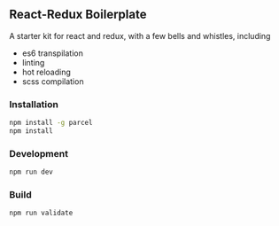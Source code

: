 ## React-Redux Boilerplate

A starter kit for react and redux, with a few bells and whistles, including
* es6 transpilation
* linting
* hot reloading
* scss compilation


### Installation
```bash
npm install -g parcel
npm install
```

### Development

```bash
npm run dev
```

### Build

```bash
npm run validate
```
